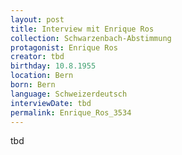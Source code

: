 ```yaml
---
layout: post
title: Interview mit Enrique Ros
collection: Schwarzenbach-Abstimmung
protagonist: Enrique Ros
creator: tbd
birthday: 10.8.1955
location: Bern
born: Bern
language: Schweizerdeutsch
interviewDate: tbd
permalink: Enrique_Ros_3534
---
```

tbd